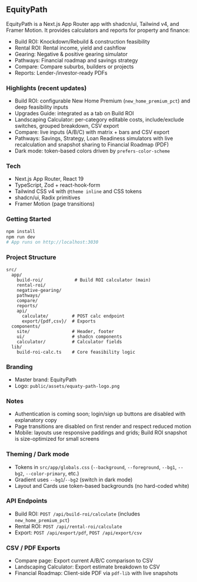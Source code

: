 ## EquityPath

EquityPath is a Next.js App Router app with shadcn/ui, Tailwind v4, and Framer Motion. It provides calculators and reports for property and finance:

- Build ROI: Knockdown/Rebuild & construction feasibility
- Rental ROI: Rental income, yield and cashflow
- Gearing: Negative & positive gearing simulator
- Pathways: Financial roadmap and savings strategy
- Compare: Compare suburbs, builders or projects
- Reports: Lender-/investor-ready PDFs

### Highlights (recent updates)

- Build ROI: configurable New Home Premium (`new_home_premium_pct`) and deep feasibility inputs
- Upgrades Guide: integrated as a tab on Build ROI
- Landscaping Calculator: per-category editable costs, include/exclude switches, grouped breakdown, CSV export
- Compare: live inputs (A/B/C) with matrix + bars and CSV export
- Pathways: Savings, Strategy, Loan Readiness simulators with live recalculation and snapshot sharing to Financial Roadmap (PDF)
- Dark mode: token-based colors driven by `prefers-color-scheme`

### Tech

- Next.js App Router, React 19
- TypeScript, Zod + react-hook-form
- Tailwind CSS v4 with `@theme inline` and CSS tokens
- shadcn/ui, Radix primitives
- Framer Motion (page transitions)

### Getting Started

```bash
npm install
npm run dev
# App runs on http://localhost:3030
```

### Project Structure

```
src/
  app/
    build-roi/            # Build ROI calculator (main)
    rental-roi/
    negative-gearing/
    pathways/
    compare/
    reports/
    api/
      calculate/         # POST calc endpoint
      export/{pdf,csv}/  # Exports
  components/
    site/                # Header, footer
    ui/                  # shadcn components
    calculator/          # Calculator fields
  lib/
    build-roi-calc.ts    # Core feasibility logic
```

### Branding

- Master brand: EquityPath
- Logo: `public/assets/equaty-path-logo.png`

### Notes

- Authentication is coming soon; login/sign up buttons are disabled with explanatory copy
- Page transitions are disabled on first render and respect reduced motion
- Mobile: layouts use responsive paddings and grids; Build ROI snapshot is size-optimized for small screens

### Theming / Dark mode

- Tokens in `src/app/globals.css` (`--background`, `--foreground`, `--bg1`, `--bg2`, `--color-primary`, etc.)
- Gradient uses `--bg1`/`--bg2` (switch in dark mode)
- Layout and Cards use token-based backgrounds (no hard-coded white)

### API Endpoints

- Build ROI: `POST /api/build-roi/calculate` (includes `new_home_premium_pct`)
- Rental ROI: `POST /api/rental-roi/calculate`
- Export: `POST /api/export/pdf`, `POST /api/export/csv`

### CSV / PDF Exports

- Compare page: Export current A/B/C comparison to CSV
- Landscaping Calculator: Export estimate breakdown to CSV
- Financial Roadmap: Client-side PDF via `pdf-lib` with live snapshots
